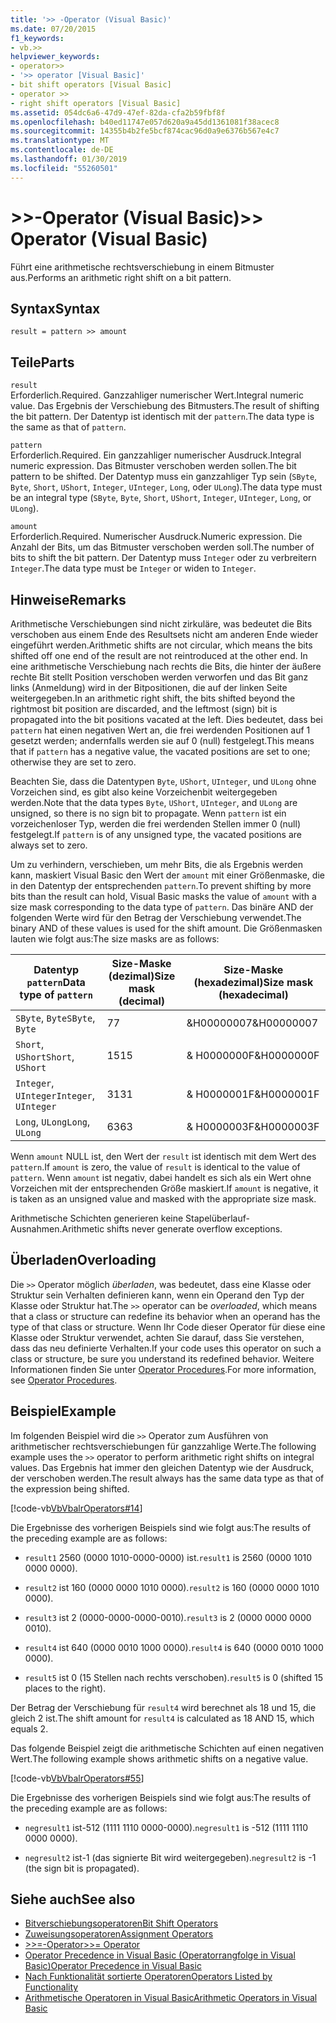 ```yaml
---
title: '>> -Operator (Visual Basic)'
ms.date: 07/20/2015
f1_keywords:
- vb.>>
helpviewer_keywords:
- operator>>
- '>> operator [Visual Basic]'
- bit shift operators [Visual Basic]
- operator >>
- right shift operators [Visual Basic]
ms.assetid: 054dc6a6-47d9-47ef-82da-cfa2b59fbf8f
ms.openlocfilehash: b40ed11747e057d620a9a45dd1361081f38acec8
ms.sourcegitcommit: 14355b4b2fe5bcf874cac96d0a9e6376b567e4c7
ms.translationtype: MT
ms.contentlocale: de-DE
ms.lasthandoff: 01/30/2019
ms.locfileid: "55260501"
---
```

# <a name="-operator-visual-basic"></a><span data-ttu-id="770cd-102">>>-Operator (Visual Basic)</span><span class="sxs-lookup"><span data-stu-id="770cd-102">>> Operator (Visual Basic)</span></span>
<span data-ttu-id="770cd-103">Führt eine arithmetische rechtsverschiebung in einem Bitmuster aus.</span><span class="sxs-lookup"><span data-stu-id="770cd-103">Performs an arithmetic right shift on a bit pattern.</span></span>  
  
## <a name="syntax"></a><span data-ttu-id="770cd-104">Syntax</span><span class="sxs-lookup"><span data-stu-id="770cd-104">Syntax</span></span>  
  
```  
result = pattern >> amount  
```  
  
## <a name="parts"></a><span data-ttu-id="770cd-105">Teile</span><span class="sxs-lookup"><span data-stu-id="770cd-105">Parts</span></span>  
 `result`  
 <span data-ttu-id="770cd-106">Erforderlich.</span><span class="sxs-lookup"><span data-stu-id="770cd-106">Required.</span></span> <span data-ttu-id="770cd-107">Ganzzahliger numerischer Wert.</span><span class="sxs-lookup"><span data-stu-id="770cd-107">Integral numeric value.</span></span> <span data-ttu-id="770cd-108">Das Ergebnis der Verschiebung des Bitmusters.</span><span class="sxs-lookup"><span data-stu-id="770cd-108">The result of shifting the bit pattern.</span></span> <span data-ttu-id="770cd-109">Der Datentyp ist identisch mit der `pattern`.</span><span class="sxs-lookup"><span data-stu-id="770cd-109">The data type is the same as that of `pattern`.</span></span>  
  
 `pattern`  
 <span data-ttu-id="770cd-110">Erforderlich.</span><span class="sxs-lookup"><span data-stu-id="770cd-110">Required.</span></span> <span data-ttu-id="770cd-111">Ein ganzzahliger numerischer Ausdruck.</span><span class="sxs-lookup"><span data-stu-id="770cd-111">Integral numeric expression.</span></span> <span data-ttu-id="770cd-112">Das Bitmuster verschoben werden sollen.</span><span class="sxs-lookup"><span data-stu-id="770cd-112">The bit pattern to be shifted.</span></span> <span data-ttu-id="770cd-113">Der Datentyp muss ein ganzzahliger Typ sein (`SByte`, `Byte`, `Short`, `UShort`, `Integer`, `UInteger`, `Long`, oder `ULong`).</span><span class="sxs-lookup"><span data-stu-id="770cd-113">The data type must be an integral type (`SByte`, `Byte`, `Short`, `UShort`, `Integer`, `UInteger`, `Long`, or `ULong`).</span></span>  
  
 `amount`  
 <span data-ttu-id="770cd-114">Erforderlich.</span><span class="sxs-lookup"><span data-stu-id="770cd-114">Required.</span></span> <span data-ttu-id="770cd-115">Numerischer Ausdruck.</span><span class="sxs-lookup"><span data-stu-id="770cd-115">Numeric expression.</span></span> <span data-ttu-id="770cd-116">Die Anzahl der Bits, um das Bitmuster verschoben werden soll.</span><span class="sxs-lookup"><span data-stu-id="770cd-116">The number of bits to shift the bit pattern.</span></span> <span data-ttu-id="770cd-117">Der Datentyp muss `Integer` oder zu verbreitern `Integer`.</span><span class="sxs-lookup"><span data-stu-id="770cd-117">The data type must be `Integer` or widen to `Integer`.</span></span>  
  
## <a name="remarks"></a><span data-ttu-id="770cd-118">Hinweise</span><span class="sxs-lookup"><span data-stu-id="770cd-118">Remarks</span></span>  
 <span data-ttu-id="770cd-119">Arithmetische Verschiebungen sind nicht zirkuläre, was bedeutet die Bits verschoben aus einem Ende des Resultsets nicht am anderen Ende wieder eingeführt werden.</span><span class="sxs-lookup"><span data-stu-id="770cd-119">Arithmetic shifts are not circular, which means the bits shifted off one end of the result are not reintroduced at the other end.</span></span> <span data-ttu-id="770cd-120">In eine arithmetische Verschiebung nach rechts die Bits, die hinter der äußere rechte Bit stellt Position verschoben werden verworfen und das Bit ganz links (Anmeldung) wird in der Bitpositionen, die auf der linken Seite weitergegeben.</span><span class="sxs-lookup"><span data-stu-id="770cd-120">In an arithmetic right shift, the bits shifted beyond the rightmost bit position are discarded, and the leftmost (sign) bit is propagated into the bit positions vacated at the left.</span></span> <span data-ttu-id="770cd-121">Dies bedeutet, dass bei `pattern` hat einen negativen Wert an, die frei werdenden Positionen auf 1 gesetzt werden; andernfalls werden sie auf 0 (null) festgelegt.</span><span class="sxs-lookup"><span data-stu-id="770cd-121">This means that if `pattern` has a negative value, the vacated positions are set to one; otherwise they are set to zero.</span></span>  
  
 <span data-ttu-id="770cd-122">Beachten Sie, dass die Datentypen `Byte`, `UShort`, `UInteger`, und `ULong` ohne Vorzeichen sind, es gibt also keine Vorzeichenbit weitergegeben werden.</span><span class="sxs-lookup"><span data-stu-id="770cd-122">Note that the data types `Byte`, `UShort`, `UInteger`, and `ULong` are unsigned, so there is no sign bit to propagate.</span></span> <span data-ttu-id="770cd-123">Wenn `pattern` ist ein vorzeichenloser Typ, werden die frei werdenden Stellen immer 0 (null) festgelegt.</span><span class="sxs-lookup"><span data-stu-id="770cd-123">If `pattern` is of any unsigned type, the vacated positions are always set to zero.</span></span>  
  
 <span data-ttu-id="770cd-124">Um zu verhindern, verschieben, um mehr Bits, die als Ergebnis werden kann, maskiert Visual Basic den Wert der `amount` mit einer Größenmaske, die in den Datentyp der entsprechenden `pattern`.</span><span class="sxs-lookup"><span data-stu-id="770cd-124">To prevent shifting by more bits than the result can hold, Visual Basic masks the value of `amount` with a size mask corresponding to the data type of `pattern`.</span></span> <span data-ttu-id="770cd-125">Das binäre AND der folgenden Werte wird für den Betrag der Verschiebung verwendet.</span><span class="sxs-lookup"><span data-stu-id="770cd-125">The binary AND of these values is used for the shift amount.</span></span> <span data-ttu-id="770cd-126">Die Größenmasken lauten wie folgt aus:</span><span class="sxs-lookup"><span data-stu-id="770cd-126">The size masks are as follows:</span></span>  
  
|<span data-ttu-id="770cd-127">Datentyp `pattern`</span><span class="sxs-lookup"><span data-stu-id="770cd-127">Data type of `pattern`</span></span>|<span data-ttu-id="770cd-128">Size-Maske (dezimal)</span><span class="sxs-lookup"><span data-stu-id="770cd-128">Size mask (decimal)</span></span>|<span data-ttu-id="770cd-129">Size-Maske (hexadezimal)</span><span class="sxs-lookup"><span data-stu-id="770cd-129">Size mask (hexadecimal)</span></span>|  
|----------------------------|---------------------------|-------------------------------|  
|<span data-ttu-id="770cd-130">`SByte`, `Byte`</span><span class="sxs-lookup"><span data-stu-id="770cd-130">`SByte`, `Byte`</span></span>|<span data-ttu-id="770cd-131">7</span><span class="sxs-lookup"><span data-stu-id="770cd-131">7</span></span>|<span data-ttu-id="770cd-132">&H00000007</span><span class="sxs-lookup"><span data-stu-id="770cd-132">&H00000007</span></span>|  
|<span data-ttu-id="770cd-133">`Short`, `UShort`</span><span class="sxs-lookup"><span data-stu-id="770cd-133">`Short`, `UShort`</span></span>|<span data-ttu-id="770cd-134">15</span><span class="sxs-lookup"><span data-stu-id="770cd-134">15</span></span>|<span data-ttu-id="770cd-135">&AMP; H0000000F</span><span class="sxs-lookup"><span data-stu-id="770cd-135">&H0000000F</span></span>|  
|<span data-ttu-id="770cd-136">`Integer`, `UInteger`</span><span class="sxs-lookup"><span data-stu-id="770cd-136">`Integer`, `UInteger`</span></span>|<span data-ttu-id="770cd-137">31</span><span class="sxs-lookup"><span data-stu-id="770cd-137">31</span></span>|<span data-ttu-id="770cd-138">&AMP; H0000001F</span><span class="sxs-lookup"><span data-stu-id="770cd-138">&H0000001F</span></span>|  
|<span data-ttu-id="770cd-139">`Long`, `ULong`</span><span class="sxs-lookup"><span data-stu-id="770cd-139">`Long`, `ULong`</span></span>|<span data-ttu-id="770cd-140">63</span><span class="sxs-lookup"><span data-stu-id="770cd-140">63</span></span>|<span data-ttu-id="770cd-141">&AMP; H0000003F</span><span class="sxs-lookup"><span data-stu-id="770cd-141">&H0000003F</span></span>|  
  
 <span data-ttu-id="770cd-142">Wenn `amount` NULL ist, den Wert der `result` ist identisch mit dem Wert des `pattern`.</span><span class="sxs-lookup"><span data-stu-id="770cd-142">If `amount` is zero, the value of `result` is identical to the value of `pattern`.</span></span> <span data-ttu-id="770cd-143">Wenn `amount` ist negativ, dabei handelt es sich als ein Wert ohne Vorzeichen mit der entsprechenden Größe maskiert.</span><span class="sxs-lookup"><span data-stu-id="770cd-143">If `amount` is negative, it is taken as an unsigned value and masked with the appropriate size mask.</span></span>  
  
 <span data-ttu-id="770cd-144">Arithmetische Schichten generieren keine Stapelüberlauf-Ausnahmen.</span><span class="sxs-lookup"><span data-stu-id="770cd-144">Arithmetic shifts never generate overflow exceptions.</span></span>  
  
## <a name="overloading"></a><span data-ttu-id="770cd-145">Überladen</span><span class="sxs-lookup"><span data-stu-id="770cd-145">Overloading</span></span>  
 <span data-ttu-id="770cd-146">Die `>>` Operator möglich *überladen*, was bedeutet, dass eine Klasse oder Struktur sein Verhalten definieren kann, wenn ein Operand den Typ der Klasse oder Struktur hat.</span><span class="sxs-lookup"><span data-stu-id="770cd-146">The `>>` operator can be *overloaded*, which means that a class or structure can redefine its behavior when an operand has the type of that class or structure.</span></span> <span data-ttu-id="770cd-147">Wenn Ihr Code dieser Operator für diese eine Klasse oder Struktur verwendet, achten Sie darauf, dass Sie verstehen, dass das neu definierte Verhalten.</span><span class="sxs-lookup"><span data-stu-id="770cd-147">If your code uses this operator on such a class or structure, be sure you understand its redefined behavior.</span></span> <span data-ttu-id="770cd-148">Weitere Informationen finden Sie unter [Operator Procedures](../../../visual-basic/programming-guide/language-features/procedures/operator-procedures.md).</span><span class="sxs-lookup"><span data-stu-id="770cd-148">For more information, see [Operator Procedures](../../../visual-basic/programming-guide/language-features/procedures/operator-procedures.md).</span></span>  
  
## <a name="example"></a><span data-ttu-id="770cd-149">Beispiel</span><span class="sxs-lookup"><span data-stu-id="770cd-149">Example</span></span>  
 <span data-ttu-id="770cd-150">Im folgenden Beispiel wird die `>>` Operator zum Ausführen von arithmetischer rechtsverschiebungen für ganzzahlige Werte.</span><span class="sxs-lookup"><span data-stu-id="770cd-150">The following example uses the `>>` operator to perform arithmetic right shifts on integral values.</span></span> <span data-ttu-id="770cd-151">Das Ergebnis hat immer den gleichen Datentyp wie der Ausdruck, der verschoben werden.</span><span class="sxs-lookup"><span data-stu-id="770cd-151">The result always has the same data type as that of the expression being shifted.</span></span>  
  
 [!code-vb[VbVbalrOperators#14](../../../visual-basic/language-reference/operators/codesnippet/VisualBasic/right-shift-operator_1.vb)]  
  
 <span data-ttu-id="770cd-152">Die Ergebnisse des vorherigen Beispiels sind wie folgt aus:</span><span class="sxs-lookup"><span data-stu-id="770cd-152">The results of the preceding example are as follows:</span></span>  
  
-   <span data-ttu-id="770cd-153">`result1` 2560 (0000 1010-0000-0000) ist.</span><span class="sxs-lookup"><span data-stu-id="770cd-153">`result1` is 2560 (0000 1010 0000 0000).</span></span>  
  
-   <span data-ttu-id="770cd-154">`result2` ist 160 (0000 0000 1010 0000).</span><span class="sxs-lookup"><span data-stu-id="770cd-154">`result2` is 160 (0000 0000 1010 0000).</span></span>  
  
-   <span data-ttu-id="770cd-155">`result3` ist 2 (0000-0000-0000-0010).</span><span class="sxs-lookup"><span data-stu-id="770cd-155">`result3` is 2 (0000 0000 0000 0010).</span></span>  
  
-   <span data-ttu-id="770cd-156">`result4` ist 640 (0000 0010 1000 0000).</span><span class="sxs-lookup"><span data-stu-id="770cd-156">`result4` is 640 (0000 0010 1000 0000).</span></span>  
  
-   <span data-ttu-id="770cd-157">`result5` ist 0 (15 Stellen nach rechts verschoben).</span><span class="sxs-lookup"><span data-stu-id="770cd-157">`result5` is 0 (shifted 15 places to the right).</span></span>  
  
 <span data-ttu-id="770cd-158">Der Betrag der Verschiebung für `result4` wird berechnet als 18 und 15, die gleich 2 ist.</span><span class="sxs-lookup"><span data-stu-id="770cd-158">The shift amount for `result4` is calculated as 18 AND 15, which equals 2.</span></span>  
  
 <span data-ttu-id="770cd-159">Das folgende Beispiel zeigt die arithmetische Schichten auf einen negativen Wert.</span><span class="sxs-lookup"><span data-stu-id="770cd-159">The following example shows arithmetic shifts on a negative value.</span></span>  
  
 [!code-vb[VbVbalrOperators#55](../../../visual-basic/language-reference/operators/codesnippet/VisualBasic/right-shift-operator_2.vb)]  
  
 <span data-ttu-id="770cd-160">Die Ergebnisse des vorherigen Beispiels sind wie folgt aus:</span><span class="sxs-lookup"><span data-stu-id="770cd-160">The results of the preceding example are as follows:</span></span>  
  
-   <span data-ttu-id="770cd-161">`negresult1` ist-512 (1111 1110 0000-0000).</span><span class="sxs-lookup"><span data-stu-id="770cd-161">`negresult1` is -512 (1111 1110 0000 0000).</span></span>  
  
-   <span data-ttu-id="770cd-162">`negresult2` ist-1 (das signierte Bit wird weitergegeben).</span><span class="sxs-lookup"><span data-stu-id="770cd-162">`negresult2` is -1 (the sign bit is propagated).</span></span>  
  
## <a name="see-also"></a><span data-ttu-id="770cd-163">Siehe auch</span><span class="sxs-lookup"><span data-stu-id="770cd-163">See also</span></span>
- [<span data-ttu-id="770cd-164">Bitverschiebungsoperatoren</span><span class="sxs-lookup"><span data-stu-id="770cd-164">Bit Shift Operators</span></span>](../../../visual-basic/language-reference/operators/bit-shift-operators.md)
- [<span data-ttu-id="770cd-165">Zuweisungsoperatoren</span><span class="sxs-lookup"><span data-stu-id="770cd-165">Assignment Operators</span></span>](../../../visual-basic/language-reference/operators/assignment-operators.md)
- [<span data-ttu-id="770cd-166">>>=-Operator</span><span class="sxs-lookup"><span data-stu-id="770cd-166">>>= Operator</span></span>](../../../visual-basic/language-reference/operators/right-shift-assignment-operator.md)
- [<span data-ttu-id="770cd-167">Operator Precedence in Visual Basic (Operatorrangfolge in Visual Basic)</span><span class="sxs-lookup"><span data-stu-id="770cd-167">Operator Precedence in Visual Basic</span></span>](../../../visual-basic/language-reference/operators/operator-precedence.md)
- [<span data-ttu-id="770cd-168">Nach Funktionalität sortierte Operatoren</span><span class="sxs-lookup"><span data-stu-id="770cd-168">Operators Listed by Functionality</span></span>](../../../visual-basic/language-reference/operators/operators-listed-by-functionality.md)
- [<span data-ttu-id="770cd-169">Arithmetische Operatoren in Visual Basic</span><span class="sxs-lookup"><span data-stu-id="770cd-169">Arithmetic Operators in Visual Basic</span></span>](../../../visual-basic/programming-guide/language-features/operators-and-expressions/arithmetic-operators.md)
